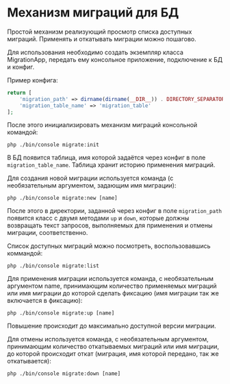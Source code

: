 # Механизм миграций для БД

Простой механизм реализующий просмотр списка доступных миграций. Применять и откатывать миграции можно пошагово.

Для использования необходимо создать экземпляр класса MigrationApp, передать ему консольное приложение, подключение к БД и конфиг.

Пример конфига:

```php
return [
    'migration_path' => dirname(dirname(__DIR__)) . DIRECTORY_SEPARATOR . 'migrations',
    'migration_table_name' => 'migration_table'
];
```

После этого инициализировать механизм миграций консольной командой:

```
php ./bin/console migrate:init
```

В БД появится таблица, имя которой задаётся через конфиг в поле ```migration_table_name```. Таблица хранит историю применения миграций.

Для создания новой миграции используется команда (с необязательным аргументом, задающим имя миграции):

```
php ./bin/console migrate:new [name]
```

После этого в директории, заданной через конфиг в поле ```migration_path``` появится класс с двумя методами ```up``` и ```down```, которые должны возвращать текст запросов, выполняемых для применения и отмены миграции, соответственно.

Список доступных миграций можно посмотреть, воспользовавшись коммандой:

```
php ./bin/console migrate:list
```

Для применения миграции используется команда, с необязательным аргументом name, принимающим количество применяемых миграций или имя миграции до которой сделать фиксацию (имя миграции так же включается в фиксацию):

```
php ./bin/console migrate:up [name]
```

Повышение происходит до максимально доступной версии миграции.

Для отмены используется команда, с необязательным аргументом, принимающим количество откатываемых миграций или имя миграции, до которой происходит откат (миграция, имя которой передано, так же откатывается):

```
php ./bin/console migrate:down [name]
```
